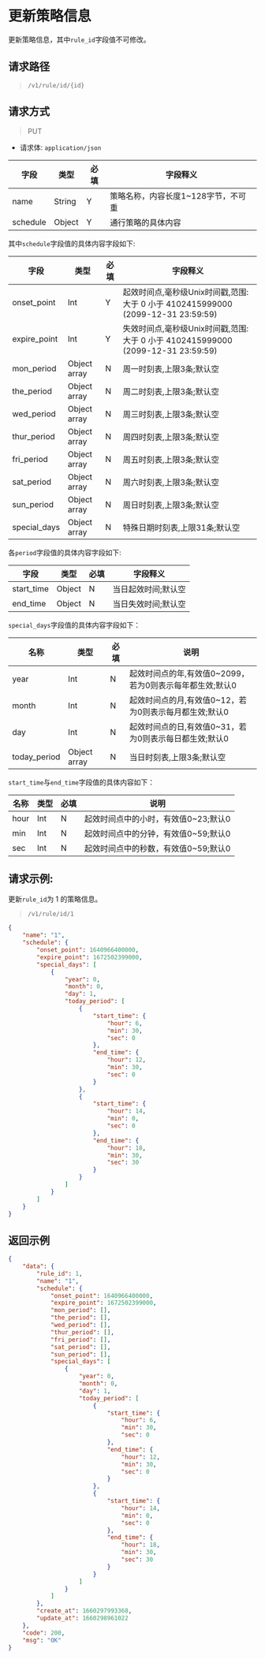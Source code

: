 # 更新策略信息

更新策略信息，其中`rule_id`字段值不可修改。

## 请求路径

> `/v1/rule/id/{id}`

## 请求方式

> PUT

- 请求体: `application/json`


| 字段     | 类型   | 必填 | 字段释义                            |
| -------- | ------ | ---- | ----------------------------------- |
| name     | String | Y    | 策略名称，内容长度1~128字节，不可重 |
| schedule | Object | Y    | 通行策略的具体内容                  |

其中`schedule`字段值的具体内容字段如下:

| 字段         | 类型         | 必填 | 字段释义                                                                          |
| ------------ | ------------ | ---- | --------------------------------------------------------------------------------- |
| onset_point  | Int          | Y    | 起效时间点,毫秒级Unix时间戳,范围: 大于 0 小于 4102415999000 (2099-12-31 23:59:59) |
| expire_point | Int          | Y    | 失效时间点,毫秒级Unix时间戳,范围: 大于 0 小于 4102415999000 (2099-12-31 23:59:59) |
| mon_period   | Object array | N    | 周一时刻表,上限3条;默认空                                                         |
| the_period   | Object array | N    | 周二时刻表,上限3条;默认空                                                         |
| wed_period   | Object array | N    | 周三时刻表,上限3条;默认空                                                         |
| thur_period  | Object array | N    | 周四时刻表,上限3条;默认空                                                         |
| fri_period   | Object array | N    | 周五时刻表,上限3条;默认空                                                         |
| sat_period   | Object array | N    | 周六时刻表,上限3条;默认空                                                         |
| sun_period   | Object array | N    | 周日时刻表,上限3条;默认空                                                         |
| special_days | Object array | N    | 特殊日期时刻表,上限31条;默认空                                                    |

各`period`字段值的具体内容字段如下:

| 字段       | 类型   | 必填 | 字段释义            |
| ---------- | ------ | ---- | ------------------- |
| start_time | Object | N    | 当日起效时间;默认空 |
| end_time   | Object | N    | 当日失效时间;默认空 |

`special_days`字段值的具体内容字段如下：

| 名称         | 类型         | 必填 | 说明                                                     |
| ------------ | ------------ | ---- | -------------------------------------------------------- |
| year         | Int          | N    | 起效时间点的年,有效值0~2099，若为0则表示每年都生效;默认0 |
| month        | Int          | N    | 起效时间点的月,有效值0~12，若为0则表示每月都生效;默认0   |
| day          | Int          | N    | 起效时间点的日,有效值0~31，若为0则表示每日都生效;默认0   |
| today_period | Object array | N    | 当日时刻表,上限3条;默认空                                |

`start_time`与`end_time`字段值的具体内容如下：

| 名称 | 类型 | 必填 | 说明                                 |
| ---- | ---- | ---- | ------------------------------------ |
| hour | Int  | N    | 起效时间点中的小时，有效值0~23;默认0 |
| min  | Int  | N    | 起效时间点中的分钟，有效值0~59;默认0 |
| sec  | Int  | N    | 起效时间点中的秒数，有效值0~59;默认0 |


## 请求示例:

更新`rule_id`为 1 的策略信息。

> `/v1/rule/id/1`

```json
{
    "name": "1",
    "schedule": {
        "onset_point": 1640966400000,
        "expire_point": 1672502399000,
        "special_days": [
            {
                "year": 0,
                "month": 0,
                "day": 1,
                "today_period": [
                    {
                        "start_time": {
                            "hour": 6,
                            "min": 30,
                            "sec": 0
                        },
                        "end_time": {
                            "hour": 12,
                            "min": 30,
                            "sec": 0
                        }
                    },
                    {
                        "start_time": {
                            "hour": 14,
                            "min": 0,
                            "sec": 0
                        },
                        "end_time": {
                            "hour": 18,
                            "min": 30,
                            "sec": 30
                        }
                    }
                ]
            }
        ]
    }
}
```

## 返回示例

```json
{
    "data": {
        "rule_id": 1,
        "name": "1",
        "schedule": {
            "onset_point": 1640966400000,
            "expire_point": 1672502399000,
            "mon_period": [],
            "the_period": [],
            "wed_period": [],
            "thur_period": [],
            "fri_period": [],
            "sat_period": [],
            "sun_period": [],
            "special_days": [
                {
                    "year": 0,
                    "month": 0,
                    "day": 1,
                    "today_period": [
                        {
                            "start_time": {
                                "hour": 6,
                                "min": 30,
                                "sec": 0
                            },
                            "end_time": {
                                "hour": 12,
                                "min": 30,
                                "sec": 0
                            }
                        },
                        {
                            "start_time": {
                                "hour": 14,
                                "min": 0,
                                "sec": 0
                            },
                            "end_time": {
                                "hour": 18,
                                "min": 30,
                                "sec": 30
                            }
                        }
                    ]
                }
            ]
        },
        "create_at": 1660297993368,
        "update_at": 1660298961022
    },
    "code": 200,
    "msg": "OK"
}
```
